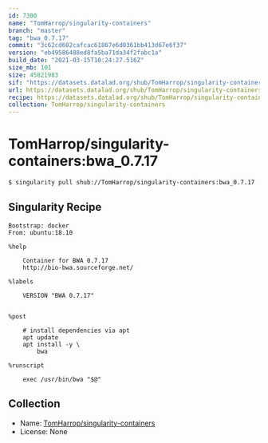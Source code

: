 ```yaml
---
id: 7300
name: "TomHarrop/singularity-containers"
branch: "master"
tag: "bwa_0.7.17"
commit: "3c62cd682cafcac61867e6d8361bb413d67e6f37"
version: "eb49586488ed8fa5ba71da34f2fabc1a"
build_date: "2021-03-15T10:24:27.516Z"
size_mb: 101
size: 45821983
sif: "https://datasets.datalad.org/shub/TomHarrop/singularity-containers/bwa_0.7.17/2021-03-15-3c62cd68-eb495864/eb49586488ed8fa5ba71da34f2fabc1a.simg"
url: https://datasets.datalad.org/shub/TomHarrop/singularity-containers/bwa_0.7.17/2021-03-15-3c62cd68-eb495864/
recipe: https://datasets.datalad.org/shub/TomHarrop/singularity-containers/bwa_0.7.17/2021-03-15-3c62cd68-eb495864/Singularity
collection: TomHarrop/singularity-containers
---
```


# TomHarrop/singularity-containers:bwa_0.7.17

```bash
$ singularity pull shub://TomHarrop/singularity-containers:bwa_0.7.17
```

## Singularity Recipe

```singularity
Bootstrap: docker
From: ubuntu:18.10

%help

    Container for BWA 0.7.17
    http://bio-bwa.sourceforge.net/

%labels

    VERSION "BWA 0.7.17"


%post

    # install dependencies via apt
    apt update
    apt install -y \
        bwa

%runscript

    exec /usr/bin/bwa "$@"
```

## Collection

 - Name: [TomHarrop/singularity-containers](https://github.com/TomHarrop/singularity-containers)
 - License: None

